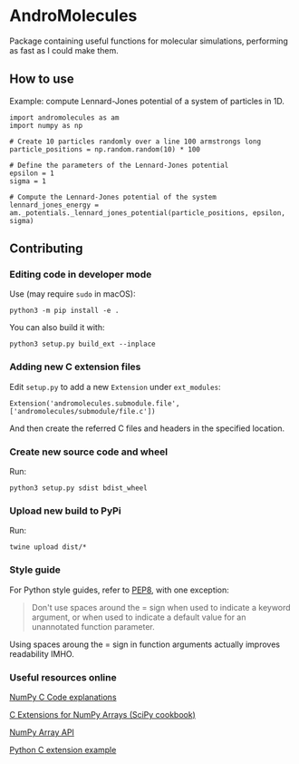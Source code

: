 # AndroMolecules
Package containing useful functions for molecular simulations, performing as fast as I could make them.

## How to use
Example: compute Lennard-Jones potential of a system of particles in 1D.
```
import andromolecules as am
import numpy as np

# Create 10 particles randomly over a line 100 armstrongs long
particle_positions = np.random.random(10) * 100

# Define the parameters of the Lennard-Jones potential
epsilon = 1
sigma = 1

# Compute the Lennard-Jones potential of the system
lennard_jones_energy = am._potentials._lennard_jones_potential(particle_positions, epsilon, sigma)
```

## Contributing

### Editing code in developer mode
Use (may require `sudo` in macOS):
```
python3 -m pip install -e .
```

You can also build it with:
```
python3 setup.py build_ext --inplace
```

### Adding new C extension files
Edit `setup.py` to add a new `Extension` under `ext_modules`:
```
Extension('andromolecules.submodule.file', ['andromolecules/submodule/file.c'])
```
And then create the referred C files and headers in the specified location.

### Create new source code and wheel
Run:
```
python3 setup.py sdist bdist_wheel
```

### Upload new build to PyPi
Run:
```
twine upload dist/*
```

### Style guide
For Python style guides, refer to [PEP8](https://www.python.org/dev/peps/pep-0008/), with one exception:

> Don't use spaces around the = sign when used to indicate a keyword argument, or when used to indicate a default value for an unannotated function parameter.

Using spaces aroung the = sign in function arguments actually improves readability IMHO.

### Useful resources online
[NumPy C Code explanations](https://numpy.org/doc/stable/reference/internals.code-explanations.html)

[C Extensions for NumPy Arrays (SciPy cookbook)](https://scipy-cookbook.readthedocs.io/items/C_Extensions_NumPy_arrays.html)

[NumPy Array API](https://numpy.org/devdocs/reference/c-api/array.html)

[Python C extension example](https://gist.github.com/physacco/2e1b52415f3a964ad2a542a99bebed8f)